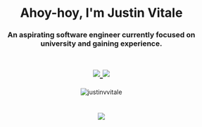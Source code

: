 <h1 align="center">Ahoy-hoy, I'm Justin Vitale</h1>
<h3 align="center">An aspirating software engineer currently focused on university and gaining experience.</h3>

<h1 align="center">
  <a href="mailto: justinvvitale@gmail.com">
    <img src="https://img.shields.io/badge/gmail-D14836?&style=for-the-badge&logo=gmail&logoColor=white" />
  </a>
  <a href="https://www.linkedin.com/in/justinvit/">
    <img src="https://img.shields.io/badge/linkedin-%230077B5.svg?&style=for-the-badge&logo=linkedin&logoColor=white" />
  </a>
</h1>

<p align="center"> <img src="https://komarev.com/ghpvc/?username=justinvvitale" alt="justinvvitale" /> </p>

<h1 align="center">
  <img src="https://github-readme-stats.vercel.app/api/?username=justinvvitale&show_icons=true&title_color=fff&icon_color=79ff97&text_color=9f9f9f&bg_color=151515&count_private=true" />
</h1>

